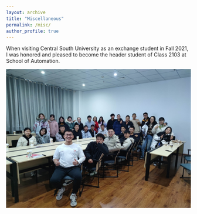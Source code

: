 ```yaml
---
layout: archive
title: "Miscellaneous"
permalink: /misc/
author_profile: true
---
```


When visiting Central South University as an exchange student in Fall 2021, I was honored and pleased to become the header student of Class 2103 at School of Automation.

![Class of 2103, central south university](../images/csu_2103.jpg)
